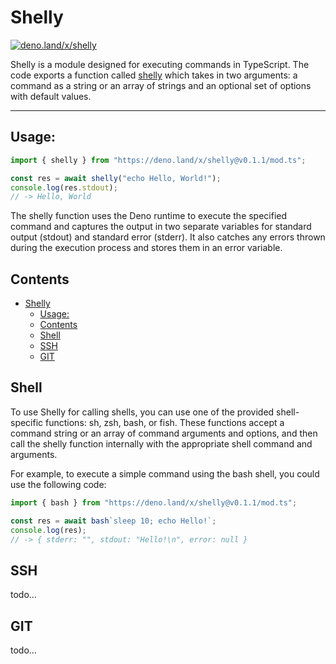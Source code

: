 # Shelly

[![deno.land/x/shelly](https://shield.deno.dev/x/shelly)](https://deno.land/x/shelly)

Shelly is a module designed for executing commands in TypeScript. The code
exports a function called [shelly](./src/shelly.ts) which takes in two
arguments: a command as a string or an array of strings and an optional set of
options with default values.

---

## Usage:

```ts
import { shelly } from "https://deno.land/x/shelly@v0.1.1/mod.ts";

const res = await shelly("echo Hello, World!");
console.log(res.stdout);
// -> Hello, World
```

The shelly function uses the Deno runtime to execute the specified command and
captures the output in two separate variables for standard output (stdout) and
standard error (stderr). It also catches any errors thrown during the execution
process and stores them in an error variable.

## Contents

- [Shelly](#shelly)
  - [Usage:](#usage)
  - [Contents](#contents)
  - [Shell](#shell)
  - [SSH](#ssh)
  - [GIT](#git)

## Shell

To use Shelly for calling shells, you can use one of the provided shell-specific
functions: sh, zsh, bash, or fish. These functions accept a command string or an
array of command arguments and options, and then call the shelly function
internally with the appropriate shell command and arguments.

For example, to execute a simple command using the bash shell, you could use the
following code:

```ts
import { bash } from "https://deno.land/x/shelly@v0.1.1/mod.ts";

const res = await bash`sleep 10; echo Hello!`;
console.log(res);
// -> { stderr: "", stdout: "Hello!\n", error: null }
```

## SSH

todo...

## GIT

todo...
